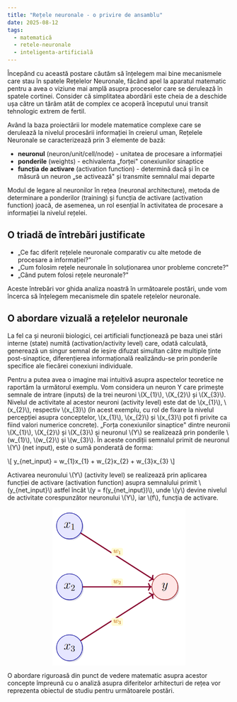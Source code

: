 ```yaml
---
title: "Rețele neuronale - o privire de ansamblu"
date: 2025-08-12
tags:
  - matematică
  - retele-neuronale
  - inteligenta-artificială
---
```


<script>
window.MathJax = {
  tex: {
    inlineMath: [['\\(', '\\)']],
    displayMath: [['$$', '$$']]
  }
};
</script>
<script src="https://cdn.jsdelivr.net/npm/mathjax@3/es5/tex-mml-chtml.js"></script>


Începând cu această postare căutăm să înțelegem mai bine mecanismele care stau în spatele Rețelelor Neuronale, făcând apel la aparatul matematic pentru a avea o viziune mai amplă asupra proceselor care se derulează în spatele cortinei. Consider că simplitatea abordării este cheia de a deschide ușa către un tărâm atât de complex ce acoperă începutul unui transit tehnologic extrem de fertil.

Având la baza proiectării lor modele matematice complexe care se derulează la nivelul procesării informației în creierul uman, Rețelele Neuronale se caracterizează prin 3 elemente de bază:

- **neuronul** (neuron/unit/cell/node) - unitatea de procesare a informației
- **ponderile** (weights) - echivalenta „forței" conexiunilor sinaptice  
- **funcția de activare** (activation function) - determină dacă și în ce măsură un neuron „se activează" și transmite semnalul mai departe

Modul de legare al neuronilor în rețea (neuronal architecture), metoda de determinare a ponderilor (training) și funcția de activare (activation function) joacă, de asemenea, un rol esențial în activitatea de procesare a informației la nivelul rețelei.

## O triadă de întrebări justificate

- „Ce fac diferit rețelele neuronale comparativ cu alte metode de procesare a informației?"
- „Cum folosim rețele neuronale în soluționarea unor probleme concrete?"
- „Când putem folosi rețele neuronale?"

Aceste întrebări vor ghida analiza noastră în următoarele postări, unde vom încerca să înțelegem mecanismele din spatele rețelelor neuronale.

## O abordare vizuală a rețelelor neuronale

La fel ca și neuronii biologici, cei artificiali funcționează pe baza unei stări interne (state) numită (activation/activity level) care, odată calculată, generează un singur semnal de ieșire difuzat simultan către multiple ținte post-sinaptice, diferențierea informațională realizându-se prin ponderile specifice ale fiecărei conexiuni individuale.

Pentru a putea avea o imagine mai intuitivă asupra aspectelor teoretice ne raportăm la următorul exemplu. Vom considera un neuron Y care primește semnale de intrare (inputs) de la trei neuroni \\(X_{1}\\), \\(X_{2}\\) și \\(X_{3}\\). Nivelul de activitate al acestor neuroni (activity level) este dat de \\(x_{1}\\), \\(x_{2}\\), respectiv \\(x_{3}\\) (în acest exemplu, cu rol de fixare la nivelul percepției asupra conceptelor, \\(x_{1}\\), \\(x_{2}\\) și \\(x_{3}\\) pot fi privite ca fiind valori numerice concrete). „Forța conexiunilor sinaptice" dintre neuronii  \\(X_{1}\\), \\(X_{2}\\) și \\(X_{3}\\) și neuronul \\(Y\\) se realizează prin ponderile  \\(w_{1}\\), \\(w_{2}\\) și \\(w_{3}\\). În aceste condiții semnalul primit de neuronul \\(Y\\) (net input), este o sumă ponderată de forma:

\\[
y_{net_input} = w_{1}x_{1} + w_{2}x_{2} + w_{3}x_{3}
\\]

Activarea neuronului \\(Y\\) (activity level) se realizează prin aplicarea funcției de activare (activation function) asupra semnalului primit \\(y_{net_input}\\) astfel încât \\(y = f(y_{net_input})\\), unde \\(y\\) devine nivelul de activitate corespunzător neuronului \\(Y\\), iar \\(f\\), funcția de activare.

<img src="/images/incercare.png" alt="Rețea Neurală" style="width: 300px; height: auto; display: block; margin: 0 auto;">

O abordare riguroasă din punct de vedere matematic asupra acestor concepte împreună cu o analiză asupra diferitelor arhitecturi de rețea vor reprezenta obiectul de studiu pentru următoarele postări.
